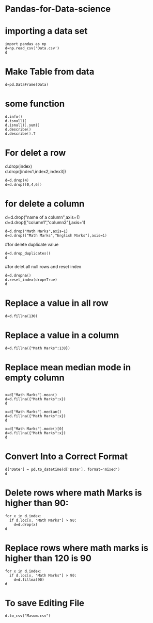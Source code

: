 # Pandas-for-Data-science

# importing a data set
~~~
import pandas as np
d=np.read_csv('Data.csv')
d
~~~
# Make Table from data
~~~
d=pd.DataFrame(Data)
~~~

# some function

~~~
d.info()
d.isnull()
d.isnull().sum()
d.describe()
d.describe().T
~~~
# For delet a row
   d.drop(index) </br>
   d.drop([index1,index2,index3])
~~~
d=d.drop(4)
d=d.drop([0,4,6])
~~~

# for delete a column
d=d.drop("name of a column",axis=1) </br>
d=d.drop(["column1","column2"],axis=1)
~~~
d=d.drop("Math Marks",axis=1)
d=d.drop(["Math Marks","English Marks"],axis=1)
~~~

#for delete duplicate value
~~~
d=d.drop_duplicates()
d
~~~

#for delet all null rows and reset index
~~~
d=d.dropna()
d.reset_index(drop=True)
d
~~~

# Replace a value in all row
~~~
d=d.fillna(130)
~~~

# Replace a value in a column

~~~
d=d.fillna({"Math Marks":130})
~~~

# Replace mean median mode in empty column

~~~

x=d["Math Marks"].mean()
d=d.fillna({"Math Marks":x})
d

x=d["Math Marks"].median()
d=d.fillna({"Math Marks":x})
d

x=d["Math Marks"].mode()[0]
d=d.fillna({"Math Marks":x})
d
~~~

# Convert Into a Correct Format
~~~
d['Date'] = pd.to_datetime(d['Date'], format='mixed')
d
~~~

# Delete rows where math Marks is higher than 90:

~~~
for x in d.index:
  if d.loc[x, "Math Marks"] > 90:
    d=d.drop(x)
d
~~~
# Replace rows where math marks is higher than 120 is 90
~~~
for x in d.index:
  if d.loc[x, "Math Marks"] > 90:
    d=d.fillna(90)
d
~~~

# To save Editing File
~~~
d.to_csv("Masum.csv")
~~~




